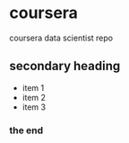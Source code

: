 # coursera
coursera data scientist repo
## secondary heading
* item 1
* item 2
* item 3
### the end
